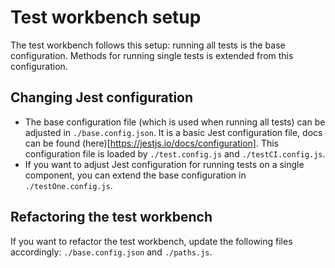 # Test workbench setup

The test workbench follows this setup: running all tests is the base configuration. Methods for running single tests is extended from this configuration.

## Changing Jest configuration

- The base configuration file (which is used when running all tests) can be adjusted in `./base.config.json`. It is a basic Jest configuration file, docs can be found (here)[https://jestjs.io/docs/configuration]. This configuration file is loaded by `./test.config.js` and `./testCI.config.js`.
- If you want to adjust Jest configuration for running tests on a single component, you can extend the base configuration in `./testOne.config.js`.

## Refactoring the test workbench

If you want to refactor the test workbench, update the following files accordingly: `./base.config.json` and `./paths.js`.
